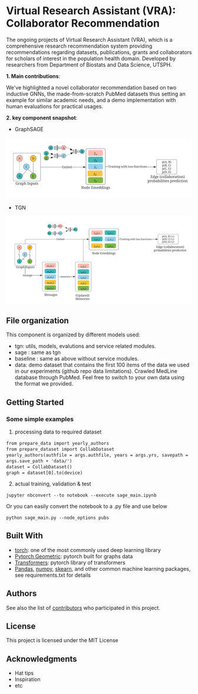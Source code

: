 # Virtual Research Assistant (VRA): Collaborator Recommendation 

The ongoing projects of Virtual Research Assistant (VRA), which is a comprehensive research recommendation system providing recommendations regarding datasets, publications, grants and collaborators for scholars of interest in the population health domain.
Developed by researchers from Department of Biostats and Data Science, UTSPH.

**1. Main contributions**:

We've highlighted a novel collaborator recommendation based on two inductive GNNs, the made-from-scratch PubMed datasets thus setting an example for similar academic needs, and a demo implementation with human evaluations for practical usages.



**2. key component snapshot**:

* GraphSAGE

![model 1: GraphSAGE](Figure_3.jpeg)

* TGN 

![model 2: TGN](Figure_5.jpeg)


## File organization 

This component is organized by different models used:
* tgn: utils, models, evalutions and service related modules.
* sage : same as tgn
* baseline : same as above without service modules.
* data: demo dataset that contains the first 100 items of the data we used in our experiments (github repo data limitations). Crawled MedLine database through PubMed. Feel free to switch to your own data using the format we provided.



## Getting Started


### Some simple examples 

1. processing data to required dataset

```
from prepare_data import yearly_authors
from prepare_dataset import CollabDataset
yearly_authors(authfile = args.authfile, years = args.yrs, savepath = args.save_path + 'data/') 
dataset = CollabDataset()
graph = dataset[0].to(device)
```

2. actual training, validation  & test 
```
jupyter nbconvert --to notebook --execute sage_main.ipynb
```
Or you can easily convert the notebook to a .py file and use below
```
python sage_main.py --node_options pubs 
```

## Built With

* [torch](https://pytorch.org/): one of the most commonly used deep learning library  
* [Pytorch Geometric](https://pytorch-geometric.readthedocs.io/en/latest/): pytorch built for graphs data
* [Transformers](https://huggingface.co/transformers/): pytorch library of transformers 
* [Pandas](https://pandas.pydata.org/), [numpy](https://numpy.org/), [skearn](https://scikit-learn.org/stable/), and other common machine learning packages, see requirements.txt for details


## Authors

See also the list of [contributors](github.com/ashraf-yaseen/VRA) who participated in this project.

## License

This project is licensed under the MIT License 

## Acknowledgments

* Hat tips 
* Inspiration
* etc

